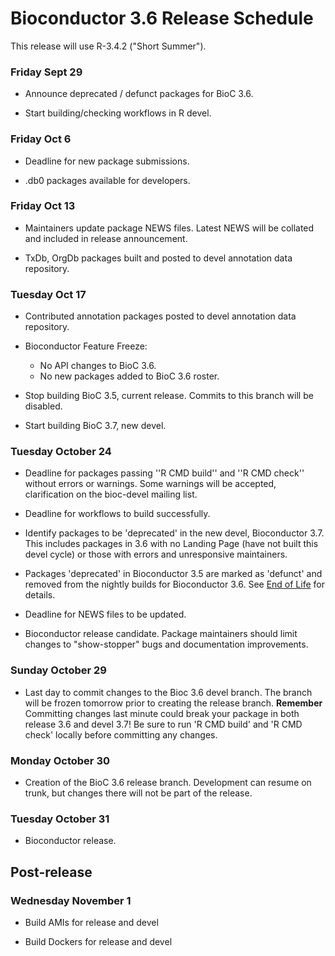 # Bioconductor 3.6 Release Schedule

This release will use R-3.4.2 ("Short Summer").

### Friday Sept 29 

* Announce deprecated / defunct packages for BioC 3.6.

* Start building/checking workflows in R devel.

### Friday Oct 6 

* Deadline for new package submissions.

* .db0 packages available for developers.

### Friday Oct 13

* Maintainers update package NEWS files. Latest NEWS will be collated 
  and included in release announcement.

* TxDb, OrgDb packages built and posted to devel annotation data repository.

### Tuesday Oct 17

* Contributed annotation packages posted to devel annotation data repository.

* Bioconductor Feature Freeze: 
  - No API changes to BioC 3.6.
  - No new packages added to BioC 3.6 roster.

* Stop building BioC 3.5, current release.  Commits to this branch will be
  disabled.

* Start building BioC 3.7, new devel.

### Tuesday October 24 

* Deadline for packages passing ''R CMD build'' and ''R CMD check''
  without errors or warnings.  Some warnings will be accepted, clarification 
  on the bioc-devel mailing list.

* Deadline for workflows to build successfully.

* Identify packages to be 'deprecated' in the new devel, Bioconductor 3.7. This 
  includes packages in 3.6 with no Landing Page (have not built this 
  devel cycle) or those with errors and unresponsive maintainers. 

* Packages 'deprecated' in Bioconductor 3.5 are marked as 'defunct' and 
  removed from the nightly builds for Bioconductor 3.6.
  See [End of Life](/developers/package-end-of-life) for details.

* Deadline for NEWS files to be updated.

* Bioconductor release candidate.  Package maintainers should limit
  changes to "show-stopper" bugs and documentation improvements.

### Sunday October 29

* Last day to commit changes to the Bioc 3.6 devel branch. The branch will be frozen
  tomorrow prior to creating the release branch. **Remember** Committing changes
  last minute could break your package in both release 3.6 and devel 3.7! Be
  sure to run 'R CMD build' and 'R CMD check' locally before committing any
  changes.

### Monday October 30 

* Creation of the BioC 3.6 release branch.  Development can resume on
  trunk, but changes there will not be part of the release.


### Tuesday October 31 

* Bioconductor release.


## Post-release

### Wednesday November 1 

* Build AMIs for release and devel

* Build Dockers for release and devel
